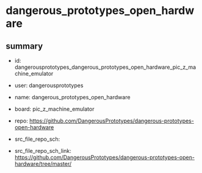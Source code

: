 # dangerous_prototypes_open_hardware
 
## summary 
* id: dangerousprototypes_dangerous_prototypes_open_hardware_pic_z_machine_emulator
* user: dangerousprototypes
* name: dangerous_prototypes_open_hardware
* board: pic_z_machine_emulator
* repo: https://github.com/DangerousPrototypes/dangerous-prototypes-open-hardware



* src_file_repo_sch: 
* src_file_repo_sch_link: https://github.com/DangerousPrototypes/dangerous-prototypes-open-hardware/tree/master/






